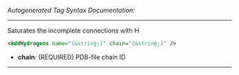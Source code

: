 _Autogenerated Tag Syntax Documentation:_

---
Saturates the incomplete connections with H

```xml
<AddHydrogens name="(&string;)" chain="(&string;)" />
```

-   **chain**: (REQUIRED) PDB-file chain ID

---
